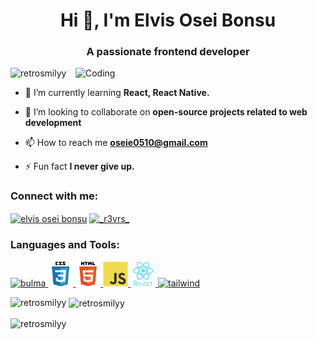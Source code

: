 <h1 align="center">Hi 👋, I'm Elvis Osei Bonsu</h1>
<h3 align="center">A passionate frontend developer</h3>
<img align="right" alt="Coding" width="400" src="https://user-images.githubusercontent.com/74038190/212749171-b84692a8-2b04-4e3b-93ca-ac14705da224.gif">

<p align="left"> <img src="https://komarev.com/ghpvc/?username=retrosmilyy&label=Profile%20views&color=0e75b6&style=flat" alt="retrosmilyy" /> </p>

- 🌱 I’m currently learning **React, React Native.**

- 👯 I’m looking to collaborate on **open-source projects related to web development**

- 📫 How to reach me **oseie0510@gmail.com**

- ⚡ Fun fact **I never give up.**

<h3 align="left">Connect with me:</h3>
<p align="left">
<a href="https://linkedin.com/in/elvis osei bonsu" target="blank"><img align="center" src="https://raw.githubusercontent.com/rahuldkjain/github-profile-readme-generator/master/src/images/icons/Social/linked-in-alt.svg" alt="elvis osei bonsu" height="30" width="40" /></a>
<a href="https://instagram.com/_r3vrs_" target="blank"><img align="center" src="https://raw.githubusercontent.com/rahuldkjain/github-profile-readme-generator/master/src/images/icons/Social/instagram.svg" alt="_r3vrs_" height="30" width="40" /></a>
</p>

<h3 align="left">Languages and Tools:</h3>
<p align="left"> <a href="https://bulma.io/" target="_blank" rel="noreferrer"> <img src="https://raw.githubusercontent.com/gilbarbara/logos/804dc257b59e144eaca5bc6ffd16949752c6f789/logos/bulma.svg" alt="bulma" width="40" height="40"/> </a> <a href="https://www.w3schools.com/css/" target="_blank" rel="noreferrer"> <img src="https://raw.githubusercontent.com/devicons/devicon/master/icons/css3/css3-original-wordmark.svg" alt="css3" width="40" height="40"/> </a> <a href="https://www.w3.org/html/" target="_blank" rel="noreferrer"> <img src="https://raw.githubusercontent.com/devicons/devicon/master/icons/html5/html5-original-wordmark.svg" alt="html5" width="40" height="40"/> </a> <a href="https://developer.mozilla.org/en-US/docs/Web/JavaScript" target="_blank" rel="noreferrer"> <img src="https://raw.githubusercontent.com/devicons/devicon/master/icons/javascript/javascript-original.svg" alt="javascript" width="40" height="40"/> </a> <a href="https://reactjs.org/" target="_blank" rel="noreferrer"> <img src="https://raw.githubusercontent.com/devicons/devicon/master/icons/react/react-original-wordmark.svg" alt="react" width="40" height="40"/> </a> <a href="https://tailwindcss.com/" target="_blank" rel="noreferrer"> <img src="https://www.vectorlogo.zone/logos/tailwindcss/tailwindcss-icon.svg" alt="tailwind" width="40" height="40"/> </a> </p>

<p><img align="left" src="https://github-readme-stats.vercel.app/api/top-langs?username=retrosmilyy&show_icons=true&locale=en&layout=compact" alt="retrosmilyy" /></p>

<p>&nbsp;<img align="center" src="https://github-readme-stats.vercel.app/api?username=retrosmilyy&show_icons=true&locale=en" alt="retrosmilyy" /></p>

<p><img align="center" src="https://github-readme-streak-stats.herokuapp.com/?user=retrosmilyy&" alt="retrosmilyy" /></p>
